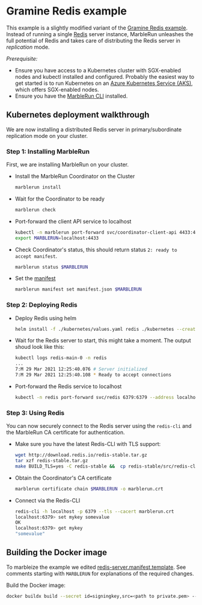 # Gramine Redis example

This example is a slightly modified variant of the [Gramine Redis example](https://github.com/gramineproject/gramine/tree/master/CI-Examples/redis).
Instead of running a single [Redis](https://redis.io/) server instance, MarbleRun unleashes the full potential of Redis and takes care of distributing the Redis server in *replication* mode.

*Prerequisite:*
* Ensure you have access to a Kubernetes cluster with SGX-enabled nodes and kubectl installed and configured. Probably the easiest way to get started is to run Kubernetes on an [Azure Kubernetes Service (AKS)](https://docs.microsoft.com/en-us/azure/confidential-computing/confidential-nodes-aks-get-started), which offers SGX-enabled nodes.
* Ensure you have the [MarbleRun CLI](https://docs.edgeless.systems/marblerun/#/reference/cli) installed.

## Kubernetes deployment walkthrough

We are now installing a distributed Redis server in primary/subordinate replication mode on your cluster.

### Step 1: Installing MarbleRun

First, we are installing MarbleRun on your cluster.

* Install the MarbleRun Coordinator on the Cluster

    ```bash
    marblerun install
    ```

* Wait for the Coordinator to be ready

    ```bash
    marblerun check
    ```

* Port-forward the client API service to localhost

    ```bash
    kubectl -n marblerun port-forward svc/coordinator-client-api 4433:4433 --address localhost >/dev/null &
    export MARBLERUN=localhost:4433
    ```

* Check Coordinator's status, this should return status `2: ready to accept manifest`.

    ```bash
    marblerun status $MARBLERUN
    ```

* Set the [manifest](manifest.json)

    ```bash
    marblerun manifest set manifest.json $MARBLERUN
    ```

### Step 2: Deploying Redis

* Deploy Redis using helm

    ```bash
    helm install -f ./kubernetes/values.yaml redis ./kubernetes --create-namespace -n redis
    ```

* Wait for the Redis server to start, this might take a moment. The output shoud look like this:

    ```bash
    kubectl logs redis-main-0 -n redis
    ...
    7:M 29 Mar 2021 12:25:40.076 # Server initialized
    7:M 29 Mar 2021 12:25:40.108 * Ready to accept connections
    ```

* Port-forward the Redis service to localhost

    ```bash
    kubectl -n redis port-forward svc/redis 6379:6379 --address localhost >/dev/null &
    ```

### Step 3: Using Redis

You can now securely connect to the Redis server using the `redis-cli` and the MarbleRun CA certificate for authentication.

* Make sure you have the latest Redis-CLI with TLS support:

    ```bash
    wget http://download.redis.io/redis-stable.tar.gz
    tar xzf redis-stable.tar.gz
    make BUILD_TLS=yes -C redis-stable &&  cp redis-stable/src/redis-cli /usr/local/bin
    ```

* Obtain the Coordinator's CA certificate

    ```bash
    marblerun certificate chain $MARBLERUN -o marblerun.crt
    ```

* Connect via the Redis-CLI

    ```bash
    redis-cli -h localhost -p 6379 --tls --cacert marblerun.crt
    localhost:6379> set mykey somevalue
    OK
    localhost:6379> get mykey
    "somevalue"
    ```

## Building the Docker image

To marbleize the example we edited [redis-server.manifest.template](redis-server.manifest.template). See comments starting with `MARBLERUN` for explanations of the required changes.


Build the Docker image:

```bash
docker buildx build --secret id=signingkey,src=<path to private.pem> --tag ghcr.io/edgelesssys/redis-gramine-marble -f ./Dockerfile .
```

